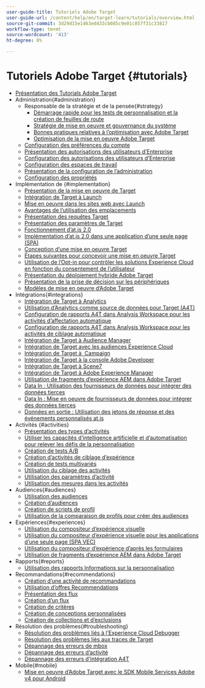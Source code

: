 ```yaml
---
user-guide-title: Tutoriels Adobe Target
user-guide-url: /content/help/en/target-learn/tutorials/overview.html
source-git-commit: 3d29d15e1463ed433cb085c9e01c857f31c33817
workflow-type: tm+mt
source-wordcount: '413'
ht-degree: 8%

---
```



# Tutoriels Adobe Target  {#tutorials}

+ [Présentation des Tutorials Adobe Target](../overview.md)
+ Administration{#administration}
   + Responsable de la stratégie et de la pensée{#strategy}
      + [Démarrage rapide pour les tests de personnalisation et la création de feuilles de route](../strategy/create-personalization-roadmap-testing-plan.md)
      + [Stratégie de mise en oeuvre et gouvernance du système](../dev101/1.1-implementation-strategy-sys-governance.md)
      + [Bonnes pratiques relatives à l’optimisation avec Adobe Target](../strategy/target-best-practices-for-optimization.md)
      + [Optimisation de la mise en oeuvre Adobe Target](../strategy/optimize-your-target-implementation.md)
   + [Configuration des préférences du compte](../administration/set-up-account-preferences.md)
   + [Présentation des autorisations des utilisateurs d’Enterprise](../administration/understanding-enterprise-user-permissions.md)
   + [Configuration des autorisations des utilisateurs d’Enterprise](../dev101/1.2-configure-ent-user-permissions.md)
   + [Configuration des espaces de travail](../administration/set-up-workspaces.md)
   + [Présentation de la configuration de l’administration](../dev101/1.3-intro-to-admin-setup.md)
   + [Configuration des propriétés](../administration/set-up-properties.md)
+ Implémentation de {#implementation}
   + [Présentation de la mise en oeuvre de Target](../dev101/2.1-intro-to-target-implementation.md)
   + [Intégration de Target à Launch](../dev101/3.1-target-launch.md)
   + [Mise en oeuvre dans les sites web avec Launch](https://experienceleague.adobe.com/docs/launch-learn/implementing-in-websites-with-launch/index.html?lang=en)
   + [Avantages de l’utilisation des emplacements](../dev101/2.2-benefits-of-locations.md)
   + [Présentation des requêtes Target](../dev101/2.3-intro-to-target-requests.md)
   + [Présentation des paramètres de Target](../dev101/2.4-intro-to-target-params.md)
   + [Fonctionnement d’at.js 2.0](../implementation/understanding-how-atjs-20-works.md)
   + [Implémentation d’at.js 2.0 dans une application d’une seule page (SPA)](../implementation/implement-atjs-20-in-a-single-page-application.md)
   + [Conception d’une mise en oeuvre Target](../dev101/2.5-design-target-implementation.md)
   + [Étapes suivantes pour concevoir une mise en oeuvre Target](../dev101/2.6-next-steps-design-target-implementation.md)
   + [Utilisation de l’Opt-in pour contrôler les solutions Experience Cloud en fonction du consentement de l’utilisateur](https://experienceleague.adobe.com/docs/id-service/using/implementation/opt-in-service/use-opt-in-to-control-experience-cloud-activities-based-on-user-consent.html?lang=en)
   + [Présentation du déploiement hybride Adobe Target](../implementation/hybrid-deployment.md)
   + [Présentation de la prise de décision sur les périphériques](../implementation/on-device-decisioning-overview.md)
   + [Modèles de mise en oeuvre d’Adobe Target](../implementation/implementation-patterns-for-adobe-target.md)
+ Intégrations{#integrations}
   + [Intégration de Target à Analytics](../dev101/3.2-target-analytics.md)
   + [Utilisation d’Analytics comme source de données pour Target (A4T)](../integrations/use-analytics-as-a-data-source-a4t.md)
   + [Configuration de rapports A4T dans Analysis Workspace pour les activités d’affectation automatique](../integrations/set-up-a4t-reports-in-analysis-workspace-for-auto-allocate-activities.md)
   + [Configuration de rapports A4T dans Analysis Workspace pour les activités de ciblage automatique](../integrations/set-up-a4t-reports-in-analysis-workspace-for-auto-target-activities.md)
   + [Intégration de Target à Audience Manager](../dev101/3.3-target-dmp.md)
   + [Intégration de Target avec les audiences Experience Cloud](../dev101/3.4-target-exc-audiences.md)
   + [Intégration de Target à  Campaign](../dev101/3.6-target-campaign.md)
   + [Intégration de Target à la console Adobe Developer](../dev101/3.7-target-io.md)
   + [Intégration de Target à Scene7](../dev101/3.8-target-scene7.md)
   + [Intégration de Target à Adobe Experience Manager](../dev101/3.5-target-aem.md)
   + [Utilisation de fragments d’expérience AEM dans Adobe Target](https://helpx.adobe.com/experience-manager/kt/sites/using/experience-fragment-target-offer-feature-video-use.html)
   + [Data In : Utilisation des fournisseurs de données pour intégrer des données tierces](../integrations/use-data-providers-to-integrate-third-party-data.md)
   + [Data In : Mise en oeuvre de fournisseurs de données pour intégrer des données tierces](../integrations/implement-data-providers-to-integrate-third-party-data.md)
   + [Données en sortie : Utilisation des jetons de réponse et des événements personnalisés at.js](../integrations/use-response-tokens-and-atjs-custom-events.md)
+ Activités {#activities}
   + [Présentation des types d’activités](../activities/understanding-the-types-of-activities.md)
   + [Utiliser les capacités d’intelligence artificielle et d’automatisation pour relever les défis de la personnalisation](../activities/use-the-artificial-intelligence-and-automation-capabilities-to-meet-the-challenges-of-personalization.md)
   + [Création de tests A/B](../activities/create-ab-tests.md)
   + [Création d’activités de ciblage d’expérience](../activities/create-experience-targeting-activities.md)
   + [Création de tests multivariés](../activities/create-multivariate-tests.md)
   + [Utilisation du ciblage des activités](../activities/use-activity-targeting.md)
   + [Utilisation des paramètres d’activité](../activities/use-activity-settings.md)
   + [Utilisation des mesures dans les activités](../activities/use-metrics-in-activities.md)
+ Audiences{#audiences}
   + [Utilisation des audiences](../audiences/use-audiences.md)
   + [Création d’audiences](../audiences/create-audiences.md)
   + [Création de scripts de profil](../audiences/create-profile-scripts.md)
   + [Utilisation de la comparaison de profils pour créer des audiences](../audiences/use-profile-comparison-to-build-audiences.md)
+ Expériences{#experiences}
   + [Utilisation du compositeur d’expérience visuelle](../experiences/use-the-visual-experience-composer.md)
   + [Utilisation du compositeur d’expérience visuelle pour les applications d’une seule page (SPA VEC)](../experiences/use-the-visual-experience-composer-for-single-page-applications.md)
   + [Utilisation du compositeur d’expérience d’après les formulaires](../experiences/use-the-form-based-experience-composer.md)
   + [Utilisation de fragments d’expérience AEM dans Adobe Target](https://helpx.adobe.com/experience-manager/kt/sites/using/experience-fragment-target-offer-feature-video-use.html)
+ Rapports{#reports}
   + [Utilisation des rapports Informations sur la personnalisation](../reports/use-the-personalization-insights-reports.md)
+ Recommandations{#recommendations}
   + [Création d’une activité de recommandations](../recommendations/create-a-recommendations-activity.md)
   + [Utilisation d’offres Recommendations](../recommendations/use-recommendations-offers.md)
   + [Présentation des flux](../recommendations/understanding-feeds.md)
   + [Création d’un flux](../recommendations/create-a-feed.md)
   + [Création de critères](../recommendations/create-criteria.md)
   + [Création de conceptions personnalisées](../recommendations/create-custom-designs.md)
   + [Création de collections et d’exclusions](../recommendations/create-collections-and-exclusions.md)
+ Résolution des problèmes{#troubleshooting}
   + [Résolution des problèmes liés à l’Experience Cloud Debugger](../troubleshooting/troubleshoot-with-the-experience-cloud-debugger.md)
   + [Résolution des problèmes liés aux traces de Target](../troubleshooting/troubleshoot-with-target-traces.md)
   + [Dépannage des erreurs de mbox](../dev101/4.1-troubleshoot-mbox-errors.md)
   + [Dépannage des erreurs d’activité](../dev101/4.2-troubleshoot-activity-errors.md)
   + [Dépannage des erreurs d’intégration A4T](../dev101/4.3-troubleshoot-integration-errors.md)
+ Mobile{#mobile}
   + [Mise en oeuvre d’Adobe Target avec le SDK Mobile Services Adobe v4 pour Android](../mobile-v4/overview.md)
